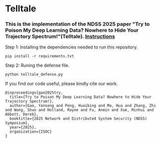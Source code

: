 # Telltale
### This is the implementation of the NDSS 2025 paper "Try to Poison My Deep Learning Data? Nowhere to Hide Your Trajectory Spectrum!"(Telltale). [Instructions](https://drive.google.com/file/d/1xbaiwDy6itqLJQSEfa49DrohtmH9FJRu/view)
Step 1: Installing the dependencies needed to run this repository.
```
pip install -r requirements.txt
```
Step 2: Runing the defense file.
```
python telltale_defense.py
```
If you find our code useful, please kindly cite our work.
```
@inproceedings{gao2025try,
  title={Try to Poison My Deep Learning Data? Nowhere to Hide Your Trajectory Spectrum!},
  author={Gao, Yansong and Peng, Huaibing and Ma, Hua and Zhang, Zhi and Wang, Shuo and Holland, Rayne and Fu, Anmin and Xue, Minhui and Abbott, Derek},
  booktitle={2025 Network and Distributed System Security (NDSS) Symposium},
  year={2025},
  organization={ISOC}
}
```
